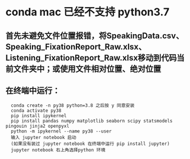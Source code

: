 # conda mac 已经不支持 python3.7
## 首先未避免文件位置报错，将SpeakingData.csv、Speaking_FixationReport_Raw.xlsx、Listening_FixationReport_Raw.xlsx移动到代码当前文件夹中；或使用文件相对位置、绝对位置
 ## 在终端中运行：
      conda create -n py38 python=3.8 之后按 y 同意安装
      conda activate py38
      pip install ipykernel
      pip install pandas numpy matplotlib seaborn scipy statsmodels pingouin jinja2 openpyxl
      python -m ipykernel --name py38 --user
      输入 jupyter notebook 启动
      (如果没有装过 jupyter notebook 在终端中运行 pip install jupyter)
      jupyter notebook 右上角选择python 环境

